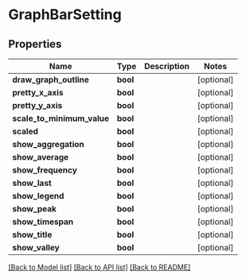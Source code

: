 # GraphBarSetting

## Properties
Name | Type | Description | Notes
------------ | ------------- | ------------- | -------------
**draw_graph_outline** | **bool** |  | [optional] 
**pretty_x_axis** | **bool** |  | [optional] 
**pretty_y_axis** | **bool** |  | [optional] 
**scale_to_minimum_value** | **bool** |  | [optional] 
**scaled** | **bool** |  | [optional] 
**show_aggregation** | **bool** |  | [optional] 
**show_average** | **bool** |  | [optional] 
**show_frequency** | **bool** |  | [optional] 
**show_last** | **bool** |  | [optional] 
**show_legend** | **bool** |  | [optional] 
**show_peak** | **bool** |  | [optional] 
**show_timespan** | **bool** |  | [optional] 
**show_title** | **bool** |  | [optional] 
**show_valley** | **bool** |  | [optional] 

[[Back to Model list]](../README.md#documentation-for-models) [[Back to API list]](../README.md#documentation-for-api-endpoints) [[Back to README]](../README.md)


